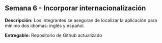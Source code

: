 ## Semana 6 - Incorporar internacionalización

**Descripción:** Los integrantes se aseguran de localizar la aplicación para mínimo dos idiomas: inglés y español.

**Entregable:** Repositorio de Github actualizado
